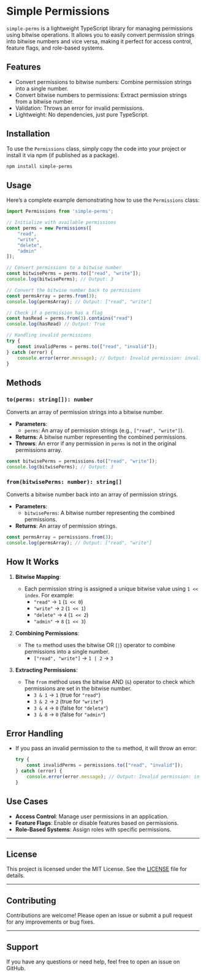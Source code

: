 # Simple Permissions

`simple-perms` is a lightweight TypeScript library for managing permissions using bitwise operations. It allows you to easily convert permission strings into bitwise numbers and vice versa, making it perfect for access control, feature flags, and role-based systems.

## Features

- Convert permissions to bitwise numbers: Combine permission strings into a single number.
- Convert bitwise numbers to permissions: Extract permission strings from a bitwise number.
- Validation: Throws an error for invalid permissions.
- Lightweight: No dependencies, just pure TypeScript.

## Installation

To use the `Permissions` class, simply copy the code into your project or install it via npm (if published as a package).

```bash
npm install simple-perms
```

## Usage

Here’s a complete example demonstrating how to use the `Permissions` class:

```typescript
import Permissions from 'simple-perms';

// Initialize with available permissions
const perms = new Permissions([
    "read",
    "write",
    "delete",
    "admin"
]);

// Convert permissions to a bitwise number
const bitwisePerms = perms.to(["read", "write"]);
console.log(bitwisePerms); // Output: 3

// Convert the bitwise number back to permissions
const permsArray = perms.from(3);
console.log(permsArray); // Output: ["read", "write"]

// Check if a permission has a flag
const hasRead = perms.from(3).contains("read")
console.log(hasRead) // Output: True

// Handling invalid permissions
try {
    const invalidPerms = perms.to(["read", "invalid"]);
} catch (error) {
    console.error(error.message); // Output: Invalid permission: invalid
}
```

## Methods

### `to(perms: string[]): number`

Converts an array of permission strings into a bitwise number.

- **Parameters**:
  - `perms`: An array of permission strings (e.g., `["read", "write"]`).
- **Returns**: A bitwise number representing the combined permissions.
- **Throws**: An error if any permission in `perms` is not in the original permissions array.

```typescript
const bitwisePerms = permissions.to(["read", "write"]);
console.log(bitwisePerms); // Output: 3
```

### `from(bitwisePerms: number): string[]`

Converts a bitwise number back into an array of permission strings.

- **Parameters**:
  - `bitwisePerms`: A bitwise number representing the combined permissions.
- **Returns**: An array of permission strings.

```typescript
const permsArray = permissions.from(3);
console.log(permsArray); // Output: ["read", "write"]
```

## How It Works

1. **Bitwise Mapping**:
   - Each permission string is assigned a unique bitwise value using `1 << index`. For example:
     - `"read"` → `1` (`1 << 0`)
     - `"write"` → `2` (`1 << 1`)
     - `"delete"` → `4` (`1 << 2`)
     - `"admin"` → `8` (`1 << 3`)

2. **Combining Permissions**:
   - The `to` method uses the bitwise OR (`|`) operator to combine permissions into a single number.
     - `["read", "write"]` → `1 | 2` → `3`

3. **Extracting Permissions**:
   - The `from` method uses the bitwise AND (`&`) operator to check which permissions are set in the bitwise number.
     - `3 & 1` → `1` (true for `"read"`)
     - `3 & 2` → `2` (true for `"write"`)
     - `3 & 4` → `0` (false for `"delete"`)
     - `3 & 8` → `0` (false for `"admin"`)

## Error Handling

- If you pass an invalid permission to the `to` method, it will throw an error:
  ```typescript
  try {
      const invalidPerms = permissions.to(["read", "invalid"]);
  } catch (error) {
      console.error(error.message); // Output: Invalid permission: invalid
  }
  ```

## Use Cases

- **Access Control**: Manage user permissions in an application.
- **Feature Flags**: Enable or disable features based on permissions.
- **Role-Based Systems**: Assign roles with specific permissions.

---

## License

This project is licensed under the MIT License. See the [LICENSE](LICENSE) file for details.

---

## Contributing

Contributions are welcome! Please open an issue or submit a pull request for any improvements or bug fixes.

---

## Support

If you have any questions or need help, feel free to open an issue on GitHub.
